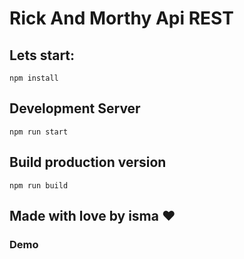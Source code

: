 <h1>Rick And Morthy Api REST</h1>

<h2>Lets start:</h2>
<code>npm install</code>

<h2>Development Server</h2>
<code>npm run start</code>

<h2>Build production version</h2>
<code>npm run build</code>

<h2>Made with love by isma ❤</h2>

<h3>Demo</h3>
<img src=""/>

